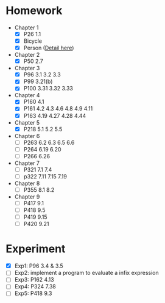 # Homework
- Chapter 1
  - [x] P26 1.1
  - [x] Bicycle 
  - [x] Person ([Detail here](https://github.com/ZingLix/Homework/blob/master/Data%20Structures%20%26%20Algorithm/Homework/CH1%20Person/Readme.md))
- Chapter 2
  - [x] P50 2.7
- Chapter 3
  - [x] P96 3.1 3.2 3.3
  - [x] P99 3.21(b)
  - [x] P100 3.31 3.32 3.33 
- Chapter 4
  - [x] P160 4.1
  - [x] P161 4.2 4.3 4.6 4.8 4.9 4.11
  - [x] P163 4.19 4.27 4.28 4.44
- Chapter 5
  - [x] P218 5.1 5.2 5.5
- Chapter 6
  - [ ] P263  6.2  6.3  6.5  6.6 
  - [ ] P264 6.19  6.20 
  - [ ] P266 6.26 
- Chapter 7
  - [ ] P321  7.1  7.4
  - [ ] p322  7.11  7.15  7.19
- Chapter 8
  - [ ] P355 8.1 8.2
- Chapter 9
  - [ ] P417 9.1
  - [ ] P418 9.5 
  - [ ] P419 9.15
  - [ ] P420 9.21

# Experiment
- [x] Exp1: P96 3.4 & 3.5
- [ ] Exp2: implement a program to evaluate a infix expression
- [ ] Exp3: P162   4.13
- [ ] Exp4: P324 7.38
- [ ] Exp5: P418 9.3